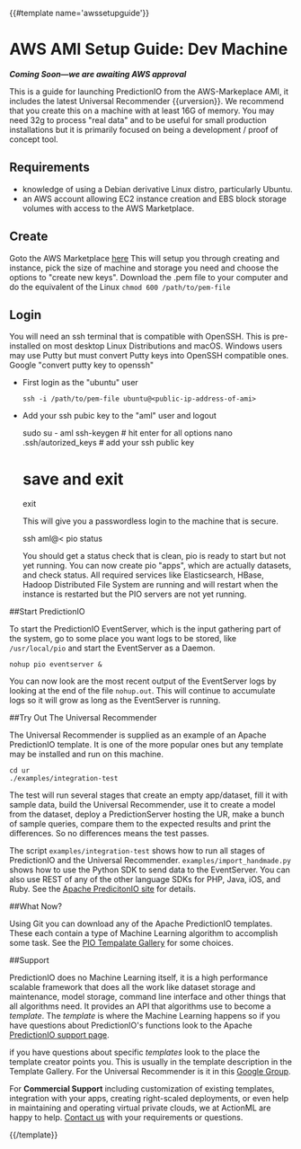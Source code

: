 {{#template name='awssetupguide'}}

# AWS AMI Setup Guide: Dev Machine

***Coming Soon&mdash;we are awaiting AWS approval***

This is a guide for launching PredictionIO from the AWS-Markeplace AMI, it includes the latest Universal Recommender {{urversion}}. We recommend that you create this on a machine with at least 16G of memory. You may need 32g to process "real data" and to be useful for small production installations but it is primarily focused on being a development / proof of concept tool. 

## Requirements

 - knowledge of using a Debian derivative Linux distro, particularly Ubuntu.
 - an AWS account allowing EC2 instance creation and EBS block storage volumes with access to the AWS Marketplace. 

## Create

Goto the AWS Marketplace [here]() This will setup you through creating and instance, pick the size of machine and storage you need and choose the options to "create new keys". Download the .pem file to your computer and do the equivalent of the Linux `chmod 600 /path/to/pem-file`

## Login

You will need an ssh terminal that is compatible with OpenSSH. This is pre-installed on most desktop Linux Distributions and macOS. Windows users may use Putty but must convert Putty keys into OpenSSH compatible ones. Google "convert putty key to openssh"

 - First login as the "ubuntu" user
   
   `ssh -i /path/to/pem-file ubuntu@<public-ip-address-of-ami>` 

 - Add your ssh pubic key to the "aml" user and logout


    sudo su - aml
    ssh-keygen # hit enter for all options
    nano .ssh/autorized_keys # add your ssh public key
    # save and exit
    exit
   
   This will give you a passwordless login to the machine that is secure.
   
    ssh aml@<<public-ip-address-of-ami>
    pio status
   
   You should get a status check that is clean, pio is ready to start but not yet running. You can now create pio "apps", which are actually datasets, and check status. All required services like Elasticsearch, HBase, Hadoop Distributed File System are running and will restart when the instance is restarted but the PIO servers are not yet running.

##Start PredictionIO 

To start the PredictionIO EventServer, which is the input gathering part of the system, go to some place you want logs to be stored, like `/usr/local/pio` and start the EventServer as a Daemon.

    nohup pio eventserver &

You can now look are the most recent output of the EventServer logs by looking at the end of the file `nohup.out`. This will continue to accumulate logs so it will grow as long as the EventServer is running.

##Try Out The Universal Recommender

The Universal Recommender is supplied as an example of an Apache PredictionIO template. It is one of the more popular ones but any template may be installed and run on this machine.

    cd ur
    ./examples/integration-test
    
The test will run several stages that create an empty app/dataset, fill it with sample data, build the Universal Recommender, use it to create a model from the dataset, deploy a PredictionServer hosting the UR, make a bunch of sample queries, compare them to the expected results and print the differences. So no differences means the test passes.

The script `examples/integration-test` shows how to run all stages of PredictionIO and the Universal Recommender. `examples/import_handmade.py` shows how to use the Python SDK to send data to the EventServer. You can also use REST of any of the other language SDKs for PHP, Java, iOS, and Ruby. See the [Apache PredicitonIO site](http://predictionio.incubator.apache.org/) for details.

##What Now?

Using Git you can download any of the Apache PredictionIO templates. These each contain a type of Machine Learning algorithm to accomplish some task. See the [PIO Tempalate Gallery](http://predictionio.incubator.apache.org/gallery/template-gallery/) for some choices.

##Support

PredictionIO does no Machine Learning itself, it is a high performance scalable framework that does all the work like dataset storage and maintenance, model storage, command line interface and other things that all algorithms need. It provides an API that algorithms use to become a *template*. The *template* is where the Machine Learning happens so if you have questions about PredictionIO's functions look to the Apache [PredictionIO support page](http://predictionio.incubator.apache.org/support/).

if you have questions about specific *templates* look to the place the template creator points you. This is usually in the template description in the Template Gallery. For the Universal Recommender is it in this [Google Group](https://groups.google.com/forum/#!forum/actionml-user).

For **Commercial Support** including customization of existing templates, integration with your apps, creating right-scaled deployments, or even help in maintaining and operating virtual private clouds, we at ActionML are happy to help. [Contact us](http://actionml.com#contact) with your requirements or questions.

{{/template}}